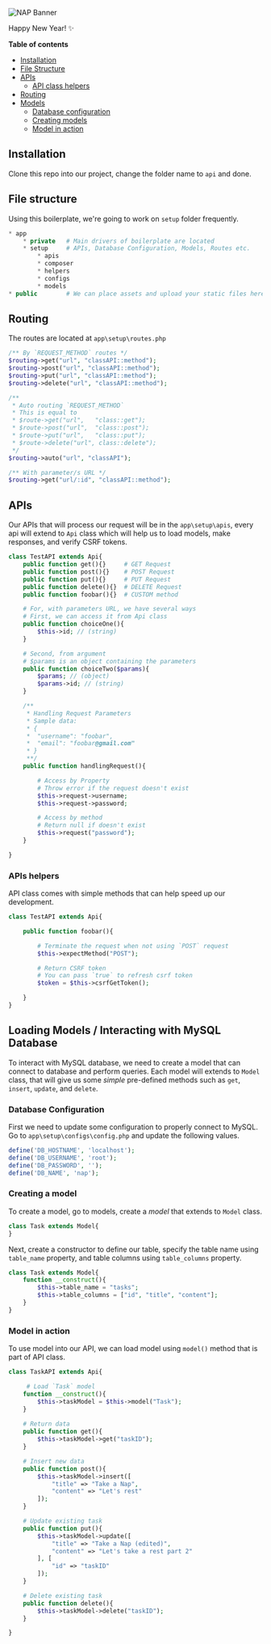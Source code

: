 ![NAP Banner](https://user-images.githubusercontent.com/40148013/146707759-45ed54f6-f992-441a-b102-682169baeef4.jpg)

Happy New Year! ✨

**Table of contents**
* [ Installation ](#installation)
* [ File Structure ](#file-structure)
* [ APIs ](#apis)
	* [ API class helpers ](#api-class-helpers)
* [ Routing ](#routing)
* [ Models ](#models)
	* [ Database configuration ](#database-configuration)
	* [ Creating models ](#creating-models)
	* [ Model in action ](#model-in-action)

## Installation
Clone this repo into our project, change the folder name to `api` and done.

## File structure
Using this boilerplate, we're going to work on `setup` folder frequently.
```PHP
* app
	* private   # Main drivers of boilerplate are located
	* setup     # APIs, Database Configuration, Models, Routes etc.
		* apis		
		* composer
		* helpers	
		* configs
		* models
* public        # We can place assets and upload your static files here 
```

## Routing
The routes are located at `app\setup\routes.php`
```PHP
/** By `REQUEST_METHOD` routes */
$routing->get("url", "classAPI::method");
$routing->post("url", "classAPI::method");
$routing->put("url", "classAPI::method");
$routing->delete("url", "classAPI::method");

/**
 * Auto routing `REQUEST_METHOD`
 * This is equal to
 * $route->get("url", 	"class::get");
 * $route->post("url", 	"class::post");
 * $route->put("url", 	"class::put");
 * $route->delete("url", class::delete");
 */
$routing->auto("url", "classAPI");

/** With parameter/s URL */
$routing->get("url/:id", "classAPI::method");
```

## APIs
Our APIs that will process our request will be in the `app\setup\apis`, every api will extend to `Api` class which will help us to load models, make responses, and verify CSRF tokens.
```PHP
class TestAPI extends Api{
	public function get(){}     # GET Request
	public function post(){}    # POST Request
	public function put(){}     # PUT Request
	public function delete(){}  # DELETE Request
	public function foobar(){}  # CUSTOM method

	# For, with parameters URL, we have several ways
	# First, we can access it from Api class
	public function choiceOne(){
		$this->id; // (string)
	}

	# Second, from argument
	# $params is an object containing the parameters
	public function choiceTwo($params){
		$params; // (object)
		$params->id; // (string)
	}

	/**
	 * Handling Request Parameters
	 * Sample data:
	 * {
	 * 	"username": "foobar",
	 * 	"email": "foobar@gmail.com"
	 * } 
	 **/
	public function handlingRequest(){

		# Access by Property
		# Throw error if the request doesn't exist
		$this->request->username;
		$this->request->password;

		# Access by method
		# Return null if doesn't exist
		$this->request("password");
	}

}
```

### APIs helpers
API class comes with simple methods that can help speed up our development.
```php
class TestAPI extends Api{

	public function foobar(){

		# Terminate the request when not using `POST` request
		$this->expectMethod("POST");

		# Return CSRF token
		# You can pass `true` to refresh csrf token
		$token = $this->csrfGetToken();

	}
}
```

## Loading Models / Interacting with MySQL Database
To interact with MySQL database, we need to create a model that can connect to database and perform queries. Each model will extends to `Model` class, that will give us some *simple* pre-defined methods such as `get`, `insert`, `update`, and `delete`.

### Database Configuration
First we need to update some configuration to properly connect to MySQL.<br>Go to `app\setup\configs\config.php` and update the following values.
```php
define('DB_HOSTNAME', 'localhost');
define('DB_USERNAME', 'root');
define('DB_PASSWORD', '');
define('DB_NAME', 'nap');
```

### Creating a model
To create a model, go to models, create a *model* that extends to `Model` class.
```php
class Task extends Model{
}
```
Next, create a constructor to define our table, specify the table name using `table_name` property, and table columns using `table_columns` property.
```php
class Task extends Model{
	function __construct(){
		$this->table_name = "tasks";
		$this->table_columns = ["id", "title", "content"];
	}
}
```

### Model in action
To use model into our API, we can load model using `model()` method that is part of API class.
```php
class TaskAPI extends Api{

	 # Load `Task` model
	function __construct(){
		$this->taskModel = $this->model("Task");
	}
	
	# Return data
	public function get(){
		$this->taskModel->get("taskID");
	}

	# Insert new data
	public function post(){
		$this->taskModel->insert([
			"title" => "Take a Nap",
			"content" => "Let's rest"
		]);
	}

	# Update existing task
	public function put(){
		$this->taskModel->update([
			"title" => "Take a Nap (edited)",
			"content" => "Let's take a rest part 2"
		], [
			"id" => "taskID"
		]);
	}

	# Delete existing task
	public function delete(){
		$this->taskModel->delete("taskID");
	}

}
```